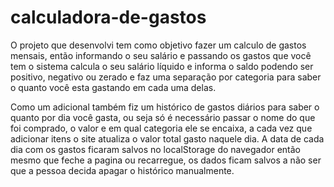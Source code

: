 # calculadora-de-gastos

O projeto que desenvolvi tem como objetivo fazer um calculo de gastos mensais, então informando o seu salário e passando os gastos que você tem o sistema calcula o seu salário líquido e informa o saldo podendo ser positivo, negativo ou zerado e faz uma separação por categoria para saber o quanto você esta gastando em cada uma delas.

Como um adicional também fiz um histórico de gastos diários para saber o quanto por dia você gasta, ou seja só é necessário passar o nome do que foi comprado, o valor e em qual categoria ele se encaixa, a cada vez que adicionar itens o site atualiza o valor total gasto naquele dia. A data de cada dia com os gastos ficaram salvos no localStorage do navegador então mesmo que feche a pagina ou recarregue, os dados ficam salvos a não ser que a pessoa decida apagar o histórico manualmente.
